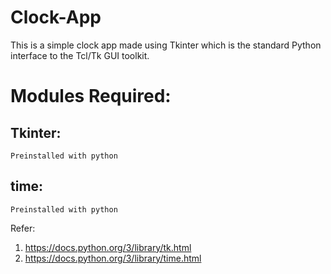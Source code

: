 # Clock-App
This is a simple clock app made using Tkinter which is the standard Python interface to the Tcl/Tk GUI toolkit.

# Modules Required:
## Tkinter:
    Preinstalled with python
## time:
    Preinstalled with python

Refer:
1. https://docs.python.org/3/library/tk.html
2. https://docs.python.org/3/library/time.html
